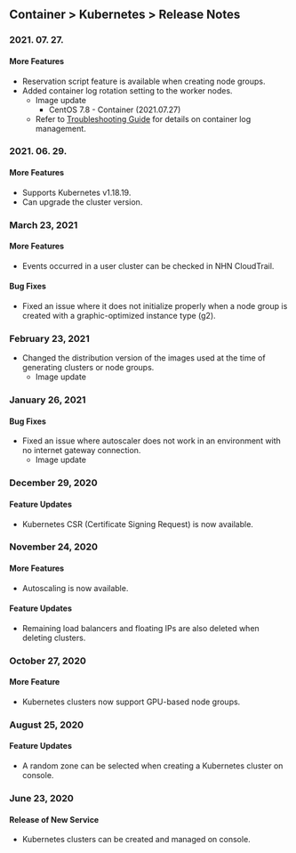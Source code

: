 ## Container > Kubernetes > Release Notes

### 2021. 07. 27.

#### More Features
* Reservation script feature is available when creating node groups.
* Added container log rotation setting to the worker nodes.
    * Image update
        * CentOS 7.8 - Container (2021.07.27)
    * Refer to [Troubleshooting Guide](/Container/Kubernetes/en/troubleshooting-guide) for details on container log management.

### 2021. 06. 29.
#### More Features

* Supports Kubernetes v1.18.19.
* Can upgrade the cluster version.

### March 23, 2021
#### More Features
* Events occurred in a user cluster can be checked in NHN CloudTrail.

#### Bug Fixes
* Fixed an issue where it does not initialize properly when a node group is created with a graphic-optimized instance type (g2).

### February 23, 2021
* Changed the distribution version of the images used at the time of generating clusters or node groups.
  * Image update

### January 26, 2021
#### Bug Fixes

* Fixed an issue where autoscaler does not work in an environment with no internet gateway connection.
  * Image update

### December 29, 2020
#### Feature Updates
- Kubernetes CSR (Certificate Signing Request) is now available.

### November 24, 2020
#### More Features
- Autoscaling is now available.
#### Feature Updates
- Remaining load balancers and floating IPs are also deleted when deleting clusters.

### October 27, 2020
#### More Feature
* Kubernetes clusters now support GPU-based node groups.

### August 25, 2020
#### Feature Updates
* A random zone can be selected when creating a Kubernetes cluster on console.

### June 23, 2020
#### Release of New Service 
* Kubernetes clusters can be created and managed on console. 
